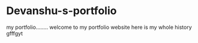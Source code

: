 # Devanshu-s-portfolio
my portfolio........
welcome to my portfolio website here is my whole history 
gfffgyt